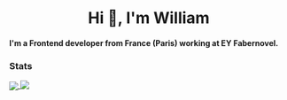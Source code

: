 <h1 align="center">Hi 👋, I'm William</h1>



#### I'm a Frontend developer from France (Paris) working at EY Fabernovel.

### Stats

<a href="https://streak-stats.demolab.com?user=williamgoulois&theme=tokyonight&hide_border=true&date_format=j%2Fn%5B%2FY%5D&mode=weekly">
  <img align="center" src="https://streak-stats.demolab.com?user=williamgoulois&theme=tokyonight&hide_border=true&date_format=j%2Fn%5B%2FY%5D&mode=weekly" />
</a>
<a href="https://github-readme-stats.vercel.app/api?username=williamgoulois&count_private=true&show_icons=true&theme=tokyonight&hide_border=true&hide=stars,prs,issues,contribs&custom_title=William%20Annual%20Commits" >
  <img align="top" src="https://github-readme-stats.vercel.app/api?username=williamgoulois&count_private=true&show_icons=true&theme=tokyonight&hide_border=true&hide=stars,prs,issues,contribs&custom_title=William%20Annual%20Commits" style="margin-bottom: 32px;" />
</a>


<!--
**williamgoulois/williamgoulois** is a ✨ _special_ ✨ repository because its `README.md` (this file) appears on your GitHub profile.

Here are some ideas to get you started:

- 🔭 I’m currently working on ...

- 💬 Ask me about ...
- 📫 How to reach me: ...
- 😄 Pronouns: ...
- ⚡ Fun fact: ...

<a href="https://www.youtube.com/channel/UCu3RVedqyL5o776xyQlbyAw">
  <img
    alt="Youtube"
    src="https://img.shields.io/badge/youtube-FF0000?logo=youtube&logoColor=white&style=for-the-badge"
  />
</a>
<a href="https://twitter.com/alekswritescode">
  <img
    alt="Twitter"
    src="https://img.shields.io/badge/Twitter-1DA1F2?logo=twitter&logoColor=white&style=for-the-badge"
  />
</a>
<a href="https://www.instagram.com/aleks.popovic/">
  <img
    alt="Instagram"
    src="https://img.shields.io/badge/Instagram-E4405F?logo=instagram&logoColor=white&style=for-the-badge"
  />
</a>
<a href="https://www.linkedin.com/in/alekspopovic/">
  <img
    alt="Linkedin"
    src="https://img.shields.io/badge/linkedin-0077B5?logo=linkedin&logoColor=white&style=for-the-badge"
  />
</a>


---
### 🚧 I build with...



---
### 🌱 I’m currently learning ...
-->

